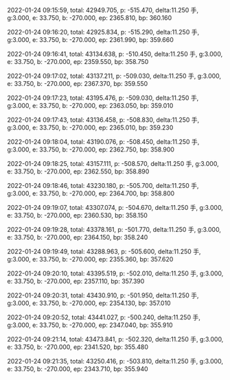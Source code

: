 2022-01-24 09:15:59, total: 42949.705, p: -515.470, delta:11.250 手, g:3.000, e: 33.750, b: -270.000, ep: 2365.810, bp: 360.160

2022-01-24 09:16:20, total: 42925.834, p: -515.290, delta:11.250 手, g:3.000, e: 33.750, b: -270.000, ep: 2361.990, bp: 359.660

2022-01-24 09:16:41, total: 43134.638, p: -510.450, delta:11.250 手, g:3.000, e: 33.750, b: -270.000, ep: 2359.550, bp: 358.750

2022-01-24 09:17:02, total: 43137.211, p: -509.030, delta:11.250 手, g:3.000, e: 33.750, b: -270.000, ep: 2367.370, bp: 359.550

2022-01-24 09:17:23, total: 43195.476, p: -509.030, delta:11.250 手, g:3.000, e: 33.750, b: -270.000, ep: 2363.050, bp: 359.010

2022-01-24 09:17:43, total: 43136.458, p: -508.830, delta:11.250 手, g:3.000, e: 33.750, b: -270.000, ep: 2365.010, bp: 359.230

2022-01-24 09:18:04, total: 43190.076, p: -508.450, delta:11.250 手, g:3.000, e: 33.750, b: -270.000, ep: 2362.750, bp: 358.900

2022-01-24 09:18:25, total: 43157.111, p: -508.570, delta:11.250 手, g:3.000, e: 33.750, b: -270.000, ep: 2362.550, bp: 358.890

2022-01-24 09:18:46, total: 43230.180, p: -505.700, delta:11.250 手, g:3.000, e: 33.750, b: -270.000, ep: 2364.700, bp: 358.800

2022-01-24 09:19:07, total: 43307.074, p: -504.670, delta:11.250 手, g:3.000, e: 33.750, b: -270.000, ep: 2360.530, bp: 358.150

2022-01-24 09:19:28, total: 43378.161, p: -501.770, delta:11.250 手, g:3.000, e: 33.750, b: -270.000, ep: 2364.150, bp: 358.240

2022-01-24 09:19:49, total: 43288.963, p: -505.600, delta:11.250 手, g:3.000, e: 33.750, b: -270.000, ep: 2355.360, bp: 357.620

2022-01-24 09:20:10, total: 43395.519, p: -502.010, delta:11.250 手, g:3.000, e: 33.750, b: -270.000, ep: 2357.110, bp: 357.390

2022-01-24 09:20:31, total: 43430.910, p: -501.950, delta:11.250 手, g:3.000, e: 33.750, b: -270.000, ep: 2354.130, bp: 357.010

2022-01-24 09:20:52, total: 43441.027, p: -500.240, delta:11.250 手, g:3.000, e: 33.750, b: -270.000, ep: 2347.040, bp: 355.910

2022-01-24 09:21:14, total: 43473.841, p: -502.320, delta:11.250 手, g:3.000, e: 33.750, b: -270.000, ep: 2341.520, bp: 355.480

2022-01-24 09:21:35, total: 43250.416, p: -503.810, delta:11.250 手, g:3.000, e: 33.750, b: -270.000, ep: 2343.710, bp: 355.940